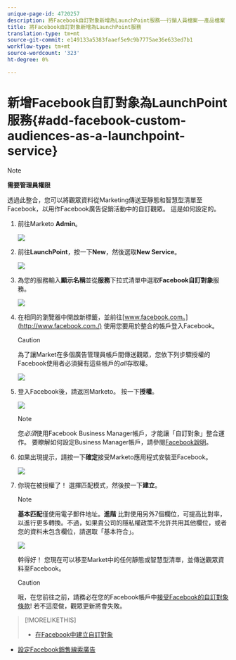 ```yaml
---
unique-page-id: 4720257
description: 將Facebook自訂對象新增為LaunchPoint服務——行銷人員檔案——產品檔案
title: 將Facebook自訂對象新增為LaunchPoint服務
translation-type: tm+mt
source-git-commit: e149133a5383faaef5e9c9b7775ae36e633ed7b1
workflow-type: tm+mt
source-wordcount: '323'
ht-degree: 0%

---
```



# 新增Facebook自訂對象為LaunchPoint服務{#add-facebook-custom-audiences-as-a-launchpoint-service}

>[!NOTE]
>
>**需要管理員權限**

透過此整合，您可以將觀眾資料從Marketing傳送至靜態和智慧型清單至Facebook，以用作Facebook廣告促銷活動中的自訂觀眾。 這是如何設定的。

1. 前往Marketo **Admin**。

   ![](assets/image2016-11-29-10-3a50-3a29.png)

1. 前往&#x200B;**LaunchPoint**，按一下&#x200B;**New**，然後選取&#x200B;**New Service**。

   ![](assets/image2016-11-29-10-3a51-3a11.png)

1. 為您的服務輸入&#x200B;**顯示名稱**&#x200B;並從&#x200B;**服務**&#x200B;下拉式清單中選取&#x200B;**Facebook自訂對象**&#x200B;服務。

   ![](assets/image2016-11-29-12-3a51-3a8.png)

1. 在相同的瀏覽器中開啟新標籤，並前往[www.facebook.com。](http://www.facebook.com./) 使用您要用於整合的帳戶登入Facebook。

   >[!CAUTION]
   >
   >為了讓Market在多個廣告管理員帳戶間傳送觀眾，您依下列步驟授權的Facebook使用者必須擁有這些帳戶的&#x200B;*all*&#x200B;存取權。

   ![](assets/image2016-11-29-10-3a52-3a29.png)

1. 登入Facebook後，請返回Marketo。 按一下&#x200B;**授權**。

   ![](assets/fb-custom-authorize-hand.png)

   >[!NOTE]
   >
   >您&#x200B;*必須*&#x200B;使用Facebook Business Manager帳戶，才能讓「自訂對象」整合運作。 要瞭解如何設定Business Manager帳戶，請參閱[Facebook說明](https://www.facebook.com/business/help/1710077379203657)。

1. 如果出現提示，請按一下**確定**接受Marketo應用程式安裝至Facebook。

   ![](assets/image2016-11-29-10-3a56-3a3.png)

1. 你現在被授權了！ 選擇匹配模式，然後按一下&#x200B;**建立**。

   >[!NOTE]
   >
   >**基本匹配**&#x200B;僅使用電子郵件地址。**進階** 比對使用另外7個欄位，可提高比對率，以進行更多轉換。不過，如果貴公司的隱私權政策不允許共用其他欄位，或者您的資料未包含欄位，請選取「基本符合」。

   ![](assets/fb-custom-adv-matching-hands.png)

   幹得好！ 您現在可以移至Market中的任何靜態或智慧型清單，並傳送觀眾資料至Facebook。

   >[!CAUTION]
   >
   >哦，在您前往之前，請務必在您的Facebook帳戶中[接受Facebook的自訂對象條款](https://www.facebook.com/ads/manage/customaudiences/tos.php)! 若不這麼做，觀眾更新將會失敗。

>[!MORELIKETHIS]
>
>* [在Facebook中建立自訂對象](../../../product-docs/demand-generation/facebook/create-a-custom-audience-in-facebook.md)
   >
   >
* [設定Facebook銷售線索廣告](../../../product-docs/demand-generation/facebook/set-up-facebook-lead-ads.md)

>



